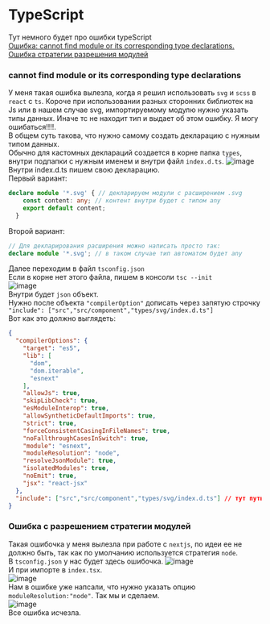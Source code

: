 # TypeScript
Тут немного будет про ошибки typeScript<br>
[Ошибка: cannot find module or its corresponding type declarations.](#cannot)<br>
[Ошибка стратегии разрешения модулей](#Ошибка-с-разрешением-стратегии-модулей)<br>


### <a name="cannot"> cannot find module or its corresponding type declarations </a>
У меня такая ошибка вылезла, когда я решил использовать `svg` и `scss` в `react` c `ts`.
Короче при использовании разных сторонних библиотек на Js или в нашем случае svg, импортируемому модулю нужно указать типы данных. Иначе тс не находит тип и выдает об этом ошибку. Я могу ошибаться!!!!.<br>
В общем суть такова, что нужно самому создать декларацию с нужным типом данных.<br>
Обычно для кастомных деклараций создается в корне папка `types`, внутри подпапки с нужным именем и внутри файл `index.d.ts`.
![image](https://user-images.githubusercontent.com/70824286/170338913-fb7f52e6-35aa-4b3d-9b55-bcb529c40c77.png)<br>
Внутри index.d.ts пишем свою декларацию.<br>
Первый вариант:
```typeScript
declare module '*.svg' { // декларируем модули с расширением .svg
    const content: any; // контент внутри будет с типом any 
    export default content;
  }
```
Второй вариант:
```typeScript
// Для декларирования расширения можно написать просто так:
declare module '*.svg'; // в таком случае тип автоматом будет any

```
Далее переходим в файл `tsconfig.json`<br>
Если в корне нет этого файла, пишем в консоли `tsc --init`<br>
![image](https://user-images.githubusercontent.com/70824286/170343464-f0a684d3-dee1-4daf-aa89-b4d6f3a878c6.png)<br>
Внутри будет `json` объект. <br> Нужно после объекта `"compilerOption"` дописать через запятую строчку `"include": ["src","src/component","types/svg/index.d.ts"]`<br>
Вот как это должно выглядеть:
```json
{
  "compilerOptions": {
    "target": "es5",
    "lib": [
      "dom",
      "dom.iterable",
      "esnext"
    ],
    "allowJs": true,
    "skipLibCheck": true,
    "esModuleInterop": true,
    "allowSyntheticDefaultImports": true,
    "strict": true,
    "forceConsistentCasingInFileNames": true,
    "noFallthroughCasesInSwitch": true,
    "module": "esnext",
    "moduleResolution": "node",
    "resolveJsonModule": true,
    "isolatedModules": true,
    "noEmit": true,
    "jsx": "react-jsx"
  },
  "include": ["src","src/component","types/svg/index.d.ts"] // тут путь того, что будет участвовать в компиляции и указываем путь до нашей декларации.
}
```
### Ошибка с разрешением стратегии модулей
Такая ошибочка у меня вылезла при работе с `nextjs`, по идеи ее не должно быть, так как по умолчанию используется стратегия `node`.<br>
В `tsconfig.json` у нас будет здесь ошибочка.
![image](https://user-images.githubusercontent.com/70824286/176172279-72863be7-4890-403a-ad50-776917c86e79.png)<br>
И при импорте в `index.tsx`.<br>
![image](https://user-images.githubusercontent.com/70824286/176172506-6b309163-fc46-48ff-b591-c0876ad4d340.png)<br>
Нам в ошибке уже напсали, что нужно указать опцию `moduleResolution:"node"`. Так мы и сделаем.<br>
![image](https://user-images.githubusercontent.com/70824286/176173506-9d828171-2e4d-4b77-8f43-8a6a984a7328.png)<br>
Все ошибка исчезла.
